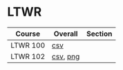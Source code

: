 # LTWR

| Course | Overall | Section |
| ------ | ------- | ------- |
| LTWR 100 | [csv](https://github.com/UCSD-Historical-Enrollment-Data/2024Summer2/blob/main/overall/LTWR%20100.csv) |  |
| LTWR 102 | [csv](https://github.com/UCSD-Historical-Enrollment-Data/2024Summer2/blob/main/overall/LTWR%20102.csv), [png](https://raw.githubusercontent.com/UCSD-Historical-Enrollment-Data/2024Summer2/main/plot_overall/LTWR%20102.png) |  |
